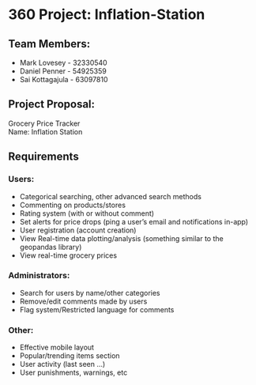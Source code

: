 # 360 Project: Inflation-Station

## Team Members:
- Mark Lovesey - 32330540
- Daniel Penner - 54925359
- Sai Kottagajula - 63097810
## Project Proposal:
Grocery Price Tracker<br/>
Name: Inflation Station<br/>
## Requirements
### Users:
- Categorical searching, other advanced search methods
- Commenting on products/stores
- Rating system (with or without comment)
- Set alerts for price drops (ping a user’s email and notifications in-app)
- User registration (account creation)
- View Real-time data plotting/analysis (something similar to the geopandas library)
- View real-time grocery prices 
### Administrators: 
- Search for users by name/other categories 
- Remove/edit comments made by users
- Flag system/Restricted language for comments
### Other:
- Effective mobile layout
- Popular/trending items section
- User activity (last seen …)
- User punishments, warnings, etc
